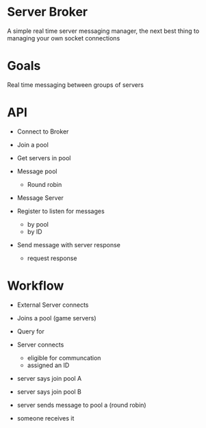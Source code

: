 ﻿Server Broker 
=============


A simple real time server messaging manager, the next best thing to managing your own socket connections


Goals
=====

Real time messaging between groups of servers



API
===

* Connect to Broker
* Join a pool
* Get servers in pool
* Message pool
  * Round robin
* Message Server
* Register to listen for messages
  *	by pool
  * by ID

* Send message with server response
  *	request response



Workflow
========


* External Server connects
* Joins a pool (game servers)
* Query for 



* Server connects
  * eligible for communcation
  * assigned an ID
* server says join pool A
* server says join pool B
* server sends message to pool a (round robin)
* someone receives it
